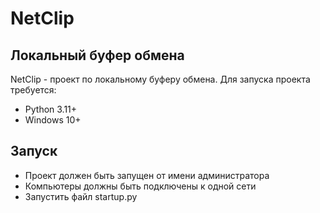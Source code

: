 # NetClip
## Локальный буфер обмена

NetClip - проект по локальному буферу обмена. Для запуска проекта требуется:
- Python 3.11+
- Windows 10+
## Запуск
- Проект должен быть запущен от имени администратора
- Компьютеры должны быть подключены к одной сети
- Запустить файл startup.py

